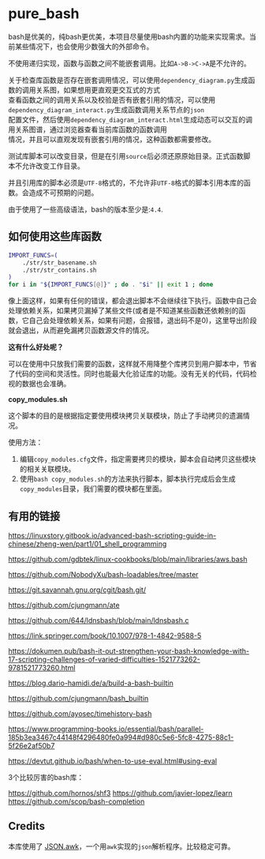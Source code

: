 # pure_bash

bash是优美的，纯bash更优美，本项目尽量使用bash内置的功能来实现需求。当前某些情况下，也会使用少数强大的外部命令。

不使用递归实现，函数与函数之间不能嵌套调用。比如`A->B->C->A`是不允许的。

关于检查库函数是否存在嵌套调用情况，可以使用`dependency_diagram.py`生成函数的调用关系图，如果想用更直观更交互式的方式  
查看函数之间的调用关系以及校验是否有嵌套引用的情况，可以使用`dependency_diagram_interact.py`生成函数调用关系节点的`json`  
配置文件，然后使用`dependency_diagram_interact.html`生成动态可以交互的调用关系图谱，通过浏览器查看当前库函数的函数调用  
情况，并且可以直观发现有嵌套引用的情况，这种函数都需要修改。

测试库脚本可以改变目录，但是在引用`source`后必须还原原始目录。正式函数脚本不允许改变工作目录。

并且引用库的脚本必须是`UTF-8`格式的，不允许非`UTF-8`格式的脚本引用本库的函数。会造成不可预期的问题。

由于使用了一些高级语法，bash的版本至少是:`4.4`.

## 如何使用这些库函数

```bash
IMPORT_FUNCS=(
    ./str/str_basename.sh
    ./str/str_contains.sh
)
for i in "${IMPORT_FUNCS[@]}" ; do . "$i" || exit 1 ; done
```

像上面这样，如果有任何的错误，都会退出脚本不会继续往下执行。函数中自己会处理依赖关系，如果拷贝漏掉了某些文件(或者是不知道某些函数还依赖别的函数，它自己会处理依赖关系，如果有问题，会报错，退出码不是0)，这里导出阶段就会退出，从而避免漏拷贝函数源文件的情况。

**这有什么好处呢？**

可以在使用中只放我们需要的函数，这样就不用降整个库拷贝到用户脚本中，节省了代码的空间和灵活性。同时也能最大化验证库的功能。没有无关的代码，代码检视的数据也会准确。

**copy_modules.sh**

这个脚本的目的是根据指定要使用模块拷贝关联模块，防止了手动拷贝的遗漏情况。

使用方法：

1. 编辑`copy_modules.cfg`文件，指定需要拷贝的模块，脚本会自动拷贝这些模块的相关关联模块。
2. 使用`bash copy_modules.sh`的方法来执行脚本，脚本执行完成后会生成`copy_modules`目录，我们需要的模块都在里面。

## 有用的链接

https://linuxstory.gitbook.io/advanced-bash-scripting-guide-in-chinese/zheng-wen/part1/01_shell_programming

https://github.com/gdbtek/linux-cookbooks/blob/main/libraries/aws.bash

https://github.com/NobodyXu/bash-loadables/tree/master

https://git.savannah.gnu.org/cgit/bash.git/

https://github.com/cjungmann/ate

https://github.com/644/ldnsbash/blob/main/ldnsbash.c

https://link.springer.com/book/10.1007/978-1-4842-9588-5

https://dokumen.pub/bash-it-out-strengthen-your-bash-knowledge-with-17-scripting-challenges-of-varied-difficulties-1521773262-9781521773260.html

https://blog.dario-hamidi.de/a/build-a-bash-builtin

https://github.com/cjungmann/bash_builtin

https://github.com/ayosec/timehistory-bash

https://www.programming-books.io/essential/bash/parallel-185b3ea3467c44148f4296480fe0a994#d980c5e6-5fc8-4275-88c1-5f26e2af50b7

https://devtut.github.io/bash/when-to-use-eval.html#using-eval


3个比较厉害的bash库：

https://github.com/hornos/shf3
https://github.com/javier-lopez/learn
https://github.com/scop/bash-completion

## Credits

本库使用了 [JSON.awk](https://github.com/step-/JSON.awk)，一个用`awk`实现的`json`解析程序。比较稳定可靠。

